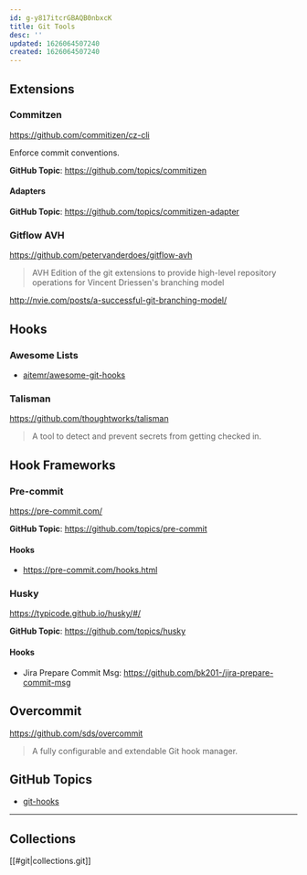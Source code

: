 ```yaml
---
id: g-y817itcrGBAQB0nbxcK
title: Git Tools
desc: ''
updated: 1626064507240
created: 1626064507240
---
```


## Extensions

### Commitzen

https://github.com/commitizen/cz-cli

Enforce commit conventions.

**GitHub Topic**: https://github.com/topics/commitizen

#### Adapters

**GitHub Topic**: https://github.com/topics/commitizen-adapter

### Gitflow AVH

https://github.com/petervanderdoes/gitflow-avh

> AVH Edition of the git extensions to provide high-level repository operations for Vincent Driessen's branching model

http://nvie.com/posts/a-successful-git-branching-model/

## Hooks

### Awesome Lists

- [aitemr/awesome-git-hooks](https://github.com/aitemr/awesome-git-hooks)

### Talisman

https://github.com/thoughtworks/talisman

> A tool to detect and prevent secrets from getting checked in.

## Hook Frameworks

### Pre-commit

https://pre-commit.com/

**GitHub Topic**: https://github.com/topics/pre-commit

#### Hooks

- https://pre-commit.com/hooks.html

### Husky

https://typicode.github.io/husky/#/

**GitHub Topic**: https://github.com/topics/husky

#### Hooks

- Jira Prepare Commit Msg: https://github.com/bk201-/jira-prepare-commit-msg

## Overcommit

https://github.com/sds/overcommit

> A fully configurable and extendable Git hook manager.

## GitHub Topics

- [git-hooks](https://github.com/topics/git-hooks)

----

## Collections

[[#git|collections.git]]
